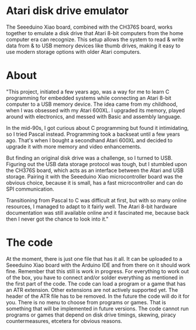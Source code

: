 # Atari disk drive emulator
The Seeeduino Xiao board, combined with the CH376S board, works together to emulate a disk drive that Atari 8-bit computers from the home computer era can recognize. This setup allows the system to read & write data from & to USB memory devices like thumb drives, making it easy to use modern storage options with older Atari computers.
# About
"This project, initiated a few years ago, was a way for me to learn C programming for embedded systems while connecting an Atari 8-bit computer to a USB memory device. The idea came from my childhood, when I was obsessed with my Atari 600XL. I upgraded its memory, played around with electronics, and messed with Basic and assembly language.

In the mid-90s, I got curious about C programming but found it intimidating, so I tried Pascal instead. Programming took a backseat until a few years ago. That's when I bought a secondhand Atari 600XL and decided to upgrade it with more memory and video enhancements.

But finding an original disk drive was a challenge, so I turned to USB. Figuring out the USB data storage protocol was tough, but I stumbled upon the CH376S board, which acts as an interface between the Atari and USB storage. Pairing it with the Seeeduino Xiao microcontroller board was the obvious choice, because it is small, has a fast microcontroller and can do SPI communication.

Transitioning from Pascal to C was difficult at first, but with so many online resources, I managed to adapt to it fairly well. The Atari 8-bit hardware documentation was still available online and it fascinated me, because back then I never got the chance to look into it."
# The code
At the moment, there is just one file that has it all. It can be uploaded to a Seeeduino Xiao board with the Arduino IDE and from there on it should work fine.
Remember that this still is work in progress. For everything to work out of the box, you have to connect and/or solder everything as mentioned in the first part of the code.
The code can load a program or a game that has an ATR extension. Other extensions are not actively supported yet. The header of the ATR file has to be removed. In the future the code will do it for you. There is no menu to choose from programs or games. That is something that will be implemented in future versions. The code cannot run programs or games that depend on disk drive timings, skewing, piracy countermeasures, etcetera for obvious reasons.
